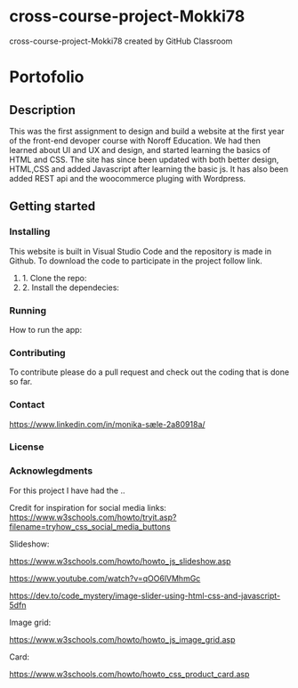 # cross-course-project-Mokki78
cross-course-project-Mokki78 created by GitHub Classroom

# Portofolio

<h2>Description</h2>
<p>This was the first assignment to design and build a website at the first year of the front-end devoper course with Noroff Education. We had then learned about UI and UX and design, and started learning the basics of HTML and CSS. The site has since been updated with both better design, HTML,CSS and added Javascript after learning the basic js. It has also been added REST api and the woocommerce pluging with Wordpress. </p>
<h2>Getting started</h2>

<h3>Installing</h3>

<p>This website is built in Visual Studio Code and the repository is made in Github. To download the code to participate in the project follow link.<p>

<ol>

<li>1. Clone the repo:</li>

<li>2. Install the dependecies:</li>

</ol>

<h3>Running</h3>

<p>How to run the app:</p>

<h3>Contributing</h3>

<p>To contribute please do a pull request and check out the coding that is done so far.</p>

<h3>Contact</h3>

<a href="LinkedIn">https://www.linkedin.com/in/monika-sæle-2a80918a/</a> 

<h3>License</h3>

<h3>Acknowlegdments</h3>

For this project I have had the ..

Credit for inspiration for social media links:
https://www.w3schools.com/howto/tryit.asp?filename=tryhow_css_social_media_buttons


Slideshow:

https://www.w3schools.com/howto/howto_js_slideshow.asp

https://www.youtube.com/watch?v=qOO6lVMhmGc

https://dev.to/code_mystery/image-slider-using-html-css-and-javascript-5dfn


Image grid:

https://www.w3schools.com/howto/howto_js_image_grid.asp

Card:

https://www.w3schools.com/howto/howto_css_product_card.asp



